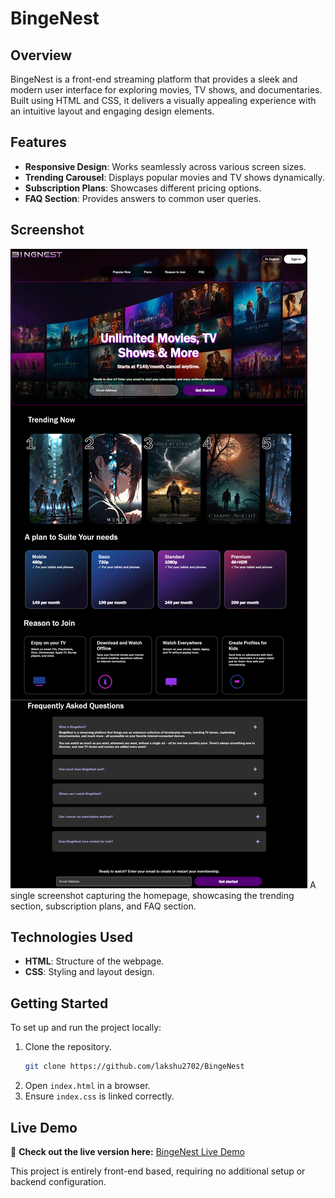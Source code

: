 # BingeNest

## Overview
BingeNest is a front-end streaming platform that provides a sleek and modern user interface for exploring movies, TV shows, and documentaries. Built using HTML and CSS, it delivers a visually appealing experience with an intuitive layout and engaging design elements.

## Features
- **Responsive Design**: Works seamlessly across various screen sizes.
- **Trending Carousel**: Displays popular movies and TV shows dynamically.
- **Subscription Plans**: Showcases different pricing options.
- **FAQ Section**: Provides answers to common user queries.

## Screenshot
![BingeNest Overview](BingeNestResult.png)
A single screenshot capturing the homepage, showcasing the trending section, subscription plans, and FAQ section.

## Technologies Used
- **HTML**: Structure of the webpage.
- **CSS**: Styling and layout design.

## Getting Started
To set up and run the project locally:

1. Clone the repository.
   ```bash
   git clone https://github.com/lakshu2702/BingeNest
   ```
2. Open `index.html` in a browser.
3. Ensure `index.css` is linked correctly.

## **Live Demo**
🔗 **Check out the live version here:** [BingeNest Live Demo]([https://your-live-demo-link.com](https://binge-nest.vercel.app/))

This project is entirely front-end based, requiring no additional setup or backend configuration.
